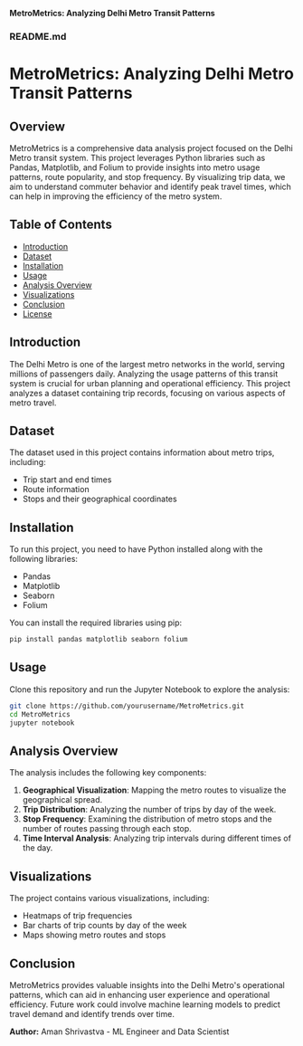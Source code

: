 **MetroMetrics: Analyzing Delhi Metro Transit Patterns**

### README.md

# MetroMetrics: Analyzing Delhi Metro Transit Patterns

## Overview
MetroMetrics is a comprehensive data analysis project focused on the Delhi Metro transit system. This project leverages Python libraries such as Pandas, Matplotlib, and Folium to provide insights into metro usage patterns, route popularity, and stop frequency. By visualizing trip data, we aim to understand commuter behavior and identify peak travel times, which can help in improving the efficiency of the metro system.

## Table of Contents
- [Introduction](#introduction)
- [Dataset](#dataset)
- [Installation](#installation)
- [Usage](#usage)
- [Analysis Overview](#analysis-overview)
- [Visualizations](#visualizations)
- [Conclusion](#conclusion)
- [License](#license)

## Introduction
The Delhi Metro is one of the largest metro networks in the world, serving millions of passengers daily. Analyzing the usage patterns of this transit system is crucial for urban planning and operational efficiency. This project analyzes a dataset containing trip records, focusing on various aspects of metro travel.

## Dataset
The dataset used in this project contains information about metro trips, including:
- Trip start and end times
- Route information
- Stops and their geographical coordinates

## Installation
To run this project, you need to have Python installed along with the following libraries:
- Pandas
- Matplotlib
- Seaborn
- Folium

You can install the required libraries using pip:

```bash
pip install pandas matplotlib seaborn folium
```

## Usage
Clone this repository and run the Jupyter Notebook to explore the analysis:

```bash
git clone https://github.com/yourusername/MetroMetrics.git
cd MetroMetrics
jupyter notebook
```

## Analysis Overview
The analysis includes the following key components:
1. **Geographical Visualization**: Mapping the metro routes to visualize the geographical spread.
2. **Trip Distribution**: Analyzing the number of trips by day of the week.
3. **Stop Frequency**: Examining the distribution of metro stops and the number of routes passing through each stop.
4. **Time Interval Analysis**: Analyzing trip intervals during different times of the day.

## Visualizations
The project contains various visualizations, including:
- Heatmaps of trip frequencies
- Bar charts of trip counts by day of the week
- Maps showing metro routes and stops

## Conclusion
MetroMetrics provides valuable insights into the Delhi Metro's operational patterns, which can aid in enhancing user experience and operational efficiency. Future work could involve machine learning models to predict travel demand and identify trends over time.

**Author:** Aman Shrivastva - ML Engineer and Data Scientist
